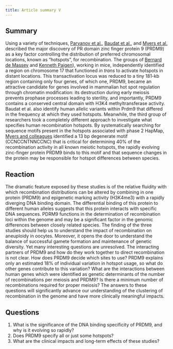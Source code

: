 ```yaml
---
title: Article summary V
---
```


## Summary
Using a variety of techniques, [Parvanov et al.](https://www.ncbi.nlm.nih.gov/pmc/articles/PMC2821451/), [Baudat et al.](https://science.sciencemag.org/content/327/5967/836.full), and [Myers et al.](https://science.sciencemag.org/content/327/5967/876.full) described the major discovery of PR domain zinc finger protein 9 (PRDM9) as a key factor controlling the distribution of preferred chromosomal locations, known as “hotspots”, for recombination. The groups of [Bernard de Massey](https://science.sciencemag.org/content/327/5967/836.full) and [Kenneth Paigen](https://www.ncbi.nlm.nih.gov/pmc/articles/PMC2821451/)), working in mice, independently identified a region on chromosome 17 that functioned *in trans* to activate hotspots in distant locations. This transactivation locus was reduced to a tiny 181-kb region containing only four genes, of which one, PRDM9, became an attractive candidate for genes involved in mammalian hot spot regulation through chromatin modification: its destruction during early meiosis prevents prophase processes leading to sterility, and importantly, PRDM9 contains a conserved central domain with H3K4 methyltransferase activity. Baudat et al. also identify human allelic variants within Prdm9 that differed in the frequency at which they used hotspots. Meanwhile, the third group of researchers took a completely different approach to investigate what specifies human recombination hotspots. By systematically searching for sequence motifs present in the hotspots associated with phase 2 HapMap, [Myers and colleagues](https://science.sciencemag.org/content/327/5967/876.full) identified a 13 bp degenerate motif (CCNCCNTNNCCNC) that is critical for determining 40% of the recombination activity in all known meiotic hotspots, the rapidly evolving zinc-finger protein PRDM9 binds to this motif and that sequence changes in the protein may be responsible for hotspot differences between species.

## Reaction
The dramatic feature exposed by these studies is of the relative fluidity with which recombination distributions can be altered by combining in one protein (PRDM9) and epigenetic marking activity (H3K4me3) with a rapidly diverging DNA binding domain. The differential binding of this protein to different human alleles suggests that this protein interacts with specific DNA sequences. PDRM9 functions in the determination of recombination loci within the genome and may be a significant factor in the genomic differences between closely related species. The finding of the three studies should help us to understand the impact of recombination on aneuploidy in oocytes. Moreover, it opens the door to understand the balance of successful gamete formation and maintenance of genetic diversity. Yet many interesting questions are unresolved. The interacting partners of PRDM9 and how do they work together to direct recombination is not clear. How does PRDM9 decide which sites to use? PRDM9 explains only an estimated 18% of individual variation in hotspot usage, so what do other genes contribute to this variation? What are the interactions between human genes which were identified as genetic determinants of the number of recombinations per meiosis and PRDM9? Is there a minimum number of recombinations required for proper meiosis? The answers to these questions will significantly advance our understanding of the clustering of recombination in the genome and have more clinically meaningful impacts. 

## Questions
1. What is the significance of the DNA binding specificity of PRDM9, and why is it evolving so rapidly?
2. Does PRDM9 specify all or just some hotspots?
3. What are the clinical impacts and long-term effects of these studies? 
  











